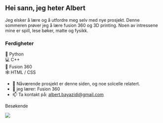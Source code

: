 ## Hei sann, jeg heter Albert
Jeg elsker å lære og å utfordre meg selv med nye prosjekt. Denne sommeren prøver jeg å lære fusion 360 og 3D printing.
Noen av intressene mine er spill, lese bøker, matte og fysikk.

### Ferdigheter

🐍 Python  
💻 C++  
🗿  Fusion 360  
🕸️ HTML / CSS  




- 🔭 Nåværende prosjekt er denne siden, og noe solcelle relatert.
- 🌱 jeg lærer: Fusion 360 
- 📫 Ta kontakt på: albert.bayazidi@gmail.com 


Besøkende
<p> 
  <img src="https://profile-counter.glitch.me/albertbayazidi/count.svg" />
</p>

